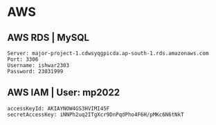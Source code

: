 # AWS

## AWS RDS | MySQL 
```
Server: major-project-1.cdwsyqgpicda.ap-south-1.rds.amazonaws.com
Port: 3306
Username: ishwar2303
Password: 23031999
```

## AWS IAM | User: mp2022
```
accessKeyId: AKIAYNOW4GS3HVIMI45F
secretAccessKey: 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
```

